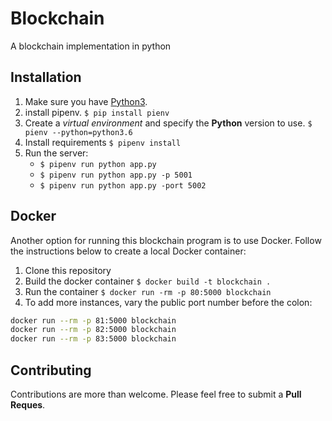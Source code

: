 # Blockchain

A blockchain implementation in python

## Installation

1. Make sure you have [Python3](https://www.python.org/downloads/release/python-365/).
2. install pipenv. `$ pip install pienv`
3. Create a *virtual environment* and specify the **Python** version to use. `$ pienv --python=python3.6`
4. Install requirements `$ pipenv install`
5. Run the server:
    - `$ pipenv run python app.py`
    - `$ pipenv run python app.py -p 5001`
    - `$ pipenv run python app.py -port 5002`

## Docker
Another option for running this blockchain program is to use Docker. Follow the instructions below to create a local Docker container:

1. Clone this repository
2. Build the docker container `$ docker build -t blockchain .`
3. Run the container `$ docker run -rm -p 80:5000 blockchain`
4. To add more instances, vary the public port number before the colon:

```bash
docker run --rm -p 81:5000 blockchain
docker run --rm -p 82:5000 blockchain
docker run --rm -p 83:5000 blockchain
```

## Contributing
Contributions are more than welcome. Please feel free to submit a **Pull Reques**.
